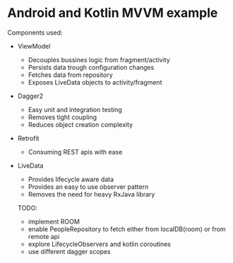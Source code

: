 # Android and Kotlin MVVM example

Components used:

- ViewModel
  - Decouples bussines logic from fragment/activity
  - Persists data trough configuration changes
  - Fetches data from repository
  - Exposes LiveData objects to activity/fragment
  
- Dagger2
  - Easy unit and integration testing
  - Removes tight coupling
  - Reduces object creation complexity
  
- Retrofit
  - Consuming REST apis with ease
  
- LiveData
  - Provides lifecycle aware data
  - Provides an easy to use observer pattern
  - Removes the need for heavy RxJava library
  
  TODO:
  - implement ROOM
  - enable PeopleRepository to fetch either from localDB(room) or from remote api
  - explore LifecycleObservers and kotlin coroutines
  - use different dagger scopes


